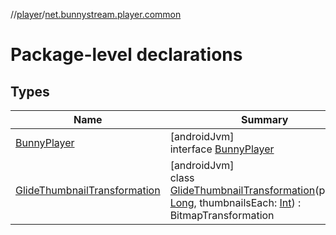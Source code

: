 //[player](../../index.md)/[net.bunnystream.player.common](index.md)

# Package-level declarations

## Types

| Name | Summary |
|---|---|
| [BunnyPlayer](-bunny-player/index.md) | [androidJvm]<br>interface [BunnyPlayer](-bunny-player/index.md) |
| [GlideThumbnailTransformation](-glide-thumbnail-transformation/index.md) | [androidJvm]<br>class [GlideThumbnailTransformation](-glide-thumbnail-transformation/index.md)(position: [Long](https://kotlinlang.org/api/latest/jvm/stdlib/kotlin/-long/index.html), thumbnailsEach: [Int](https://kotlinlang.org/api/latest/jvm/stdlib/kotlin/-int/index.html)) : BitmapTransformation |
